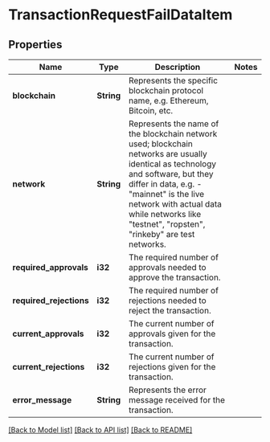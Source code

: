 # TransactionRequestFailDataItem

## Properties

Name | Type | Description | Notes
------------ | ------------- | ------------- | -------------
**blockchain** | **String** | Represents the specific blockchain protocol name, e.g. Ethereum, Bitcoin, etc. | 
**network** | **String** | Represents the name of the blockchain network used; blockchain networks are usually identical as technology and software, but they differ in data, e.g. - \"mainnet\" is the live network with actual data while networks like \"testnet\", \"ropsten\", \"rinkeby\" are test networks. | 
**required_approvals** | **i32** | The required number of approvals needed to approve the transaction. | 
**required_rejections** | **i32** | The required number of rejections needed to reject the transaction. | 
**current_approvals** | **i32** | The current number of approvals given for the transaction. | 
**current_rejections** | **i32** | The current number of rejections given for the transaction. | 
**error_message** | **String** | Represents the error message received for the transaction. | 

[[Back to Model list]](../README.md#documentation-for-models) [[Back to API list]](../README.md#documentation-for-api-endpoints) [[Back to README]](../README.md)


